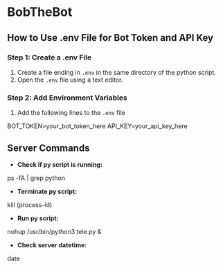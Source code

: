 # BobTheBot
## How to Use .env File for Bot Token and API Key

### Step 1: Create a .env File

1. Create a file ending in  `.env` in the same directory of the python script.
2. Open the `.env` file using a text editor.

### Step 2: Add Environment Variables

1. Add the following lines to the `.env` file

BOT_TOKEN=your_bot_token_here
API_KEY=your_api_key_here


## Server Commands
- **Check if py script is running:**

ps -fA | grep python

- **Terminate py script:**

kill (process-id)

- **Run py script:**
  
nohup /usr/bin/python3 tele.py &

- **Check server datetime:**
  
date

